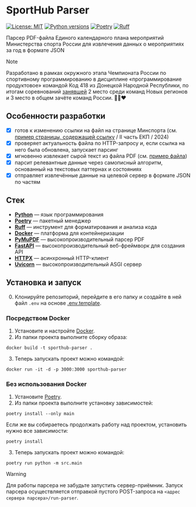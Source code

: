 # SportHub Parser

[![License: MIT](https://img.shields.io/badge/License-MIT-yellow.svg)](https://opensource.org/licenses/MIT)
[![Python versions](https://img.shields.io/badge/python-^3.13-blue)](https://python.org/)
[![Poetry](https://img.shields.io/endpoint?url=https://python-poetry.org/badge/v0.json)](https://python-poetry.org/)
[![Ruff](https://img.shields.io/endpoint?url=https://raw.githubusercontent.com/astral-sh/ruff/main/assets/badge/v2.json)](https://github.com/astral-sh/ruff)

Парсер PDF-файла Единого календарного плана мероприятий Министерства спорта России для извлечения данных
о мероприятиях за год в формате JSON

> [!NOTE]
> Разработано в рамках окружного этапа Чемпионата России по спортивному программированию в дисциплине
> «программирование продуктовое» командой Код 418 из Донецкой Народной Республики, по итогам соревнований
> [занявшей](https://vk.com/wall-67577440_6427) 2 место среди команд Новых регионов и 3 место в общем зачёте команд
> России. 🖤💙❤️

## Особенности разработки

- [x] готов к изменению ссылки на файл на странице Минспорта (см.
  [пример страницы, содержащей ссылку](https://www.minsport.gov.ru/activity/government-regulation/edinyj-kalendarnyj-plan/)
  / II часть ЕКП / 2024)
- [x] проверяет актуальность файла по HTTP-запросу и, если ссылка на него была обновлена, запускает парсинг
- [x] мгновенно извлекает сырой текст из файла PDF (см. [пример файла](./tmp.example/table.pdf))
- [x] парсит релевантные данные через самописный алгоритм, основанный на текстовых паттернах и состояниях
- [x] отправляет извлечённые данные на целевой сервер в формате JSON по частям

## Стек

- **[Python](https://www.python.org/)** — язык программирования
- **[Poetry](https://python-poetry.org/)** — пакетный менеджер
- **[Ruff](https://astral.sh/ruff)** — инструмент для форматирования и анализа кода
- **[Docker](https://www.docker.com/)** — платформа для контейнеризации
- **[PyMuPDF](https://pymupdf.readthedocs.io/en/latest/)** — высокопроизводительный парсер PDF
- **[FastAPI](https://fastapi.tiangolo.com/)** — высокопроизводительный веб-фреймворк для создания API
- **[HTTPX](https://www.python-httpx.org/)** — асинхронный HTTP-клиент
- **[Uvicorn](https://www.uvicorn.org/)** — высокопроизводительный ASGI сервер

## Установка и запуск

0. Клонируйте репозиторий, перейдите в его папку и создайте в ней файл `.env` на
   основе [.env.template](./.env.template).

### Посредством Docker

1. Установите и настройте [Docker](https://www.docker.com/).
2. Из папки проекта выполните сборку образа:

```shell
docker build -t sporthub-parser .
```

3. Теперь запускать проект можно командой:

```shell
docker run -it -d -p 3000:3000 sporthub-parser
```

### Без использования Docker

1. Установите [Poetry](https://python-poetry.org/).
2. Из папки проекта выполните установку зависимостей:

```shell
poetry install --only main
```

Если же вы собираетесь продолжать работу над проектом, установить нужно все зависимости:

```shell
poetry install
```

3. Теперь запускать проект можно командой:

```shell
poetry run python -m src.main
```

> [!WARNING]
> Для работы парсера не забудьте запустить сервер-приёмник. Запуск парсера осуществляется отправкой пустого POST-запроса
> на `<адрес сервера парсера>/run-parser`.
